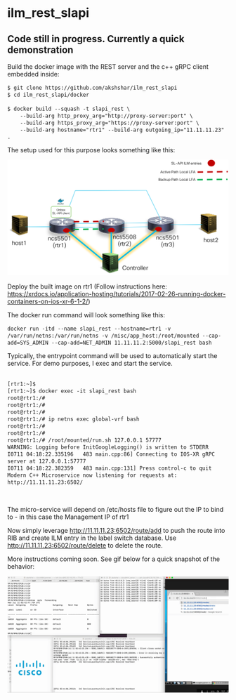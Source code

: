 # ilm_rest_slapi

## Code still in progress. Currently a quick demonstration ##

Build the docker image with the REST server and the c++ gRPC client embedded inside:



```
$ git clone https://github.com/akshshar/ilm_rest_slapi
$ cd ilm_rest_slapi/docker

$ docker build --squash -t slapi_rest \
    --build-arg http_proxy_arg="http://proxy-server:port" \ 
    --build-arg https_proxy_arg="https://proxy-server:port" \
    --build-arg hostname="rtr1" --build-arg outgoing_ip="11.11.11.23" .
```



The setup used for this purpose looks something like this:

![topology](/images/topology_ncs5500_ilm_rest.png)


Deploy the built image on rtr1 (Follow instructions here:  
<https://xrdocs.io/application-hosting/tutorials/2017-02-26-running-docker-containers-on-ios-xr-6-1-2/>)

The docker run command will look something like this:  


```
docker run -itd --name slapi_rest --hostname=rtr1 -v /var/run/netns:/var/run/netns -v /misc/app_host:/root/mounted --cap-add=SYS_ADMIN --cap-add=NET_ADMIN 11.11.11.2:5000/slapi_rest bash

```

Typically, the entrypoint command will be used to automatically start the service. For demo purposes, I exec and start the service.


```

[rtr1:~]$ 
[rtr1:~]$ docker exec -it slapi_rest bash
root@rtr1:/# 
root@rtr1:/# 
root@rtr1:/# 
root@rtr1:/# ip netns exec global-vrf bash
root@rtr1:/# 
root@rtr1:/# 
root@rtr1:/# /root/mounted/run.sh 127.0.0.1 57777
WARNING: Logging before InitGoogleLogging() is written to STDERR
I0711 04:18:22.335196   483 main.cpp:86] Connecting to IOS-XR gRPC server at 127.0.0.1:57777
I0711 04:18:22.382359   483 main.cpp:131] Press control-c to quit
Modern C++ Microservice now listening for requests at: http://11.11.11.23:6502/



```



The micro-service will depend on /etc/hosts file to figure out the IP to bind to - in this case the Management IP of rtr1

Now simply leverage <http://11.11.11.23:6502/route/add> to push the route into RIB and create ILM entry in the label switch database. Use <http://11.11.11.23:6502/route/delete> to delete the route.

More instructions coming soon. See gif below for a quick snapshot of the behavior:


![operation_gif](/images/ilm_rest_manipulation.gif)
